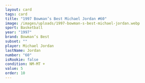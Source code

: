 ```yaml
---
layout: card
tags: card
title: "1997 Bowman’s Best Michael Jordan #60"
image: /images/uploads/1997-bowman-s-best-michael-jordan.webp
sport: Basketball
year: "1997"
brand: Bowman’s Best
subset: ""
player: Michael Jordan
lastName: Jordan
number: "60"
isRookie: false
condition: NM-MT +
value: 5
order: 10
---
```

